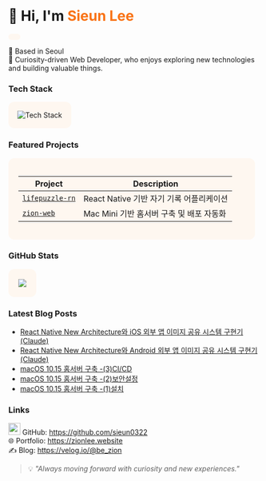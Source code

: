 <div>

<br/>

# 👋 Hi, I'm <span style="color:#f97316;"><b>Sieun Lee</b></span>  

<span style="display:inline-block; background:#fef7f0; color:#f97316; padding:6px 12px; border-radius:12px; font-weight:600; font-size:14px;">

</span>

📍 Based in Seoul  
🚀 Curiosity-driven Web Developer, who enjoys exploring new technologies and building valuable things.



### Tech Stack
<div style="background:#fef7f0; padding:18px; border-radius:12px; display:inline-block;">
  <img src="https://skillicons.dev/icons?i=java,spring,,react,ts,js,,docker,git" alt="Tech Stack" />
</div>



### Featured Projects

<div style="text-align:left; display:inline-block; background:#fef7f0; padding:20px; border-radius:12px; width:90%; max-width:600px;">

| Project | Description |
|---------|------------|
| [`lifepuzzle-rn`](https://github.com/itmca/lifepuzzle-rn) | React Native 기반 자기 기록 어플리케이션 |
| [`zion-web`](https://github.com/sieun0322/zion-web) | Mac Mini 기반 홈서버 구축 및 배포 자동화 |



</div>



### GitHub Stats
<div style="background:#fef7f0; padding:20px; border-radius:12px; display:inline-block;">
  <img src="https://github-readme-stats.vercel.app/api?username=sieun0322&show_icons=true&hide_title=true&title_color=f97316&icon_color=f97316&text_color=000&bg_color=fef7f0&hide_border=true" />
</div>



### Latest Blog Posts  
<!-- LATEST_BLOG_POSTS:START -->
- [React Native New Architecture와 iOS 외부 앱 이미지 공유 시스템 구현기&lpar;Claude&rpar;](https://velog.io/@be_zion/React-Native-New-Architecture%EC%99%80-iOS-%EC%99%B8%EB%B6%80-%EC%95%B1-%EC%9D%B4%EB%AF%B8%EC%A7%80-%EA%B3%B5%EC%9C%A0-%EC%8B%9C%EC%8A%A4%ED%85%9C-%EA%B5%AC%ED%98%84%EA%B8%B0Claude)
- [React Native New Architecture와 Android 외부 앱 이미지 공유 시스템 구현기&lpar;Claude&rpar;](https://velog.io/@be_zion/React-Native-New-Architecture%EC%99%80-%EC%99%B8%EB%B6%80-%EC%95%B1-%EC%9D%B4%EB%AF%B8%EC%A7%80-%EA%B3%B5%EC%9C%A0-%EC%8B%9C%EC%8A%A4%ED%85%9C-%EA%B5%AC%ED%98%84%EA%B8%B0Claude)
- [macOS 10.15 홈서버 구축 -&lpar;3&rpar;CI/CD](https://velog.io/@be_zion/macOS-10.15-%ED%99%88%EC%84%9C%EB%B2%84-%EA%B5%AC%EC%B6%95-4CICD)
- [macOS 10.15 홈서버 구축 -&lpar;2&rpar;보안설정](https://velog.io/@be_zion/macOS-10.15-%ED%99%88%EC%84%9C%EB%B2%84-%EA%B5%AC%EC%B6%95-2%EB%B3%B4%EC%95%88%EC%84%A4%EC%A0%95)
- [macOS 10.15 홈서버 구축 -&lpar;1&rpar;설치](https://velog.io/@be_zion/%EB%A7%A5%EB%AF%B8%EB%8B%882012-%EC%84%A4%EC%B9%98)
<!-- LATEST_BLOG_POSTS:END -->

### Links  
<img src="https://skillicons.dev/icons?i=github" width="24" /> GitHub: https://github.com/sieun0322  
🌐 Portfolio: https://zionlee.website  
✍️ Blog: https://velog.io/@be_zion  



> 💡 *"Always moving forward with curiosity and new experiences."*  

</div>


